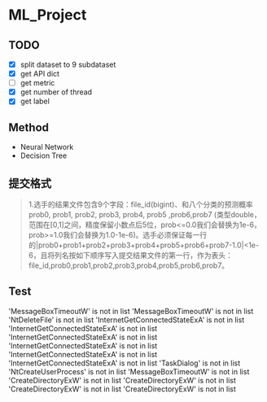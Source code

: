 # ML_Project
## TODO
- [x] split dataset to 9 subdataset
- [x] get API dict
- [ ] get metric
- [x] get number of thread
- [x] get label 

## Method 
- Neural Network
- Decision Tree

## 提交格式
> 1.选手的结果文件包含9个字段：file_id(bigint)、和八个分类的预测概率prob0, prob1, prob2, prob3, prob4, prob5 ,prob6,prob7 (类型double，范围在[0,1]之间，精度保留小数点后5位，prob<=0.0我们会替换为1e-6，prob>=1.0我们会替换为1.0-1e-6)。选手必须保证每一行的|prob0+prob1+prob2+prob3+prob4+prob5+prob6+prob7-1.0|<1e-6，且将列名按如下顺序写入提交结果文件的第一行，作为表头：file_id,prob0,prob1,prob2,prob3,prob4,prob5,prob6,prob7。

## Test
'MessageBoxTimeoutW' is not in list
'MessageBoxTimeoutW' is not in list
'NtDeleteFile' is not in list
'InternetGetConnectedStateExA' is not in list
'InternetGetConnectedStateExA' is not in list
'InternetGetConnectedStateExA' is not in list
'InternetGetConnectedStateExA' is not in list
'InternetGetConnectedStateExA' is not in list
'InternetGetConnectedStateExA' is not in list
'TaskDialog' is not in list
'NtCreateUserProcess' is not in list
'MessageBoxTimeoutW' is not in list
'CreateDirectoryExW' is not in list
'CreateDirectoryExW' is not in list
'CreateDirectoryExW' is not in list
'CreateDirectoryExW' is not in list
